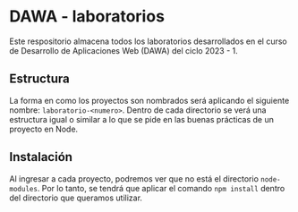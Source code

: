 # DAWA - laboratorios
Este respositorio almacena todos los laboratorios desarrollados en el curso de Desarrollo de Aplicaciones Web (DAWA) 
del ciclo 2023 - 1.

## Estructura
La forma en como los proyectos son nombrados será aplicando el siguiente nombre: `laboratorio-<numero>`. Dentro de cada
directorio se verá una estructura igual o similar a lo que se pide en las buenas prácticas de un proyecto en Node.

## Instalación
Al ingresar a cada proyecto, podremos ver que no está el directorio `node-modules`. Por lo tanto, se tendrá que aplicar el
comando `npm install` dentro del directorio que queramos utilizar.
